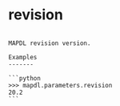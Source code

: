 # revision

````{property} property Parameters.revision: float

MAPDL revision version.

Examples
-------

```python
>>> mapdl.parameters.revision
20.2
```



````